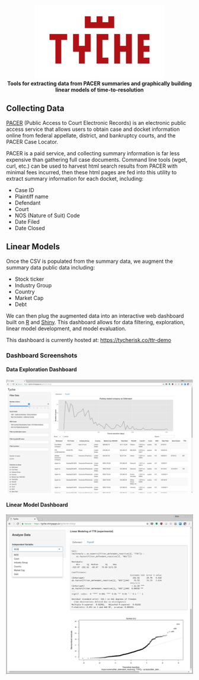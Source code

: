 <p align="center">
<a href="https://tycherisk.co"><img src="tyche_logo.png" alt="Tyche"></a><br/>
<b>Tools for extracting data from PACER summaries and graphically building linear models of time-to-resolution</b><br/>
</p>

## Collecting Data

[PACER](https://www.pacer.gov/) (Public Access to Court Electronic Records) is an electronic public access service that allows users to obtain case and docket information online from federal appellate, district, and bankruptcy courts, and the PACER Case Locator.

PACER is a paid service, and collecting summary information is far less expensive than gathering full case documents. Command line tools (wget, curl, etc.) can be used to harvest html search results from PACER with minimal fees incurred, then these html pages are fed into this utility to extract summary information for each docket, including: 

- Case ID
- Plaintiff name
- Defendant
- Court
- NOS (Nature of Suit) Code
- Date Filed
- Date Closed

## Linear Models

Once the CSV is populated from the summary data, we augment the summary data public data including:

 - Stock ticker
 - Industry Group
 - Country
 - Market Cap
 - Debt

We can then plug the augmented data into an interactive web dashboard built on [R](https://www.r-project.org/) and [Shiny](https://shiny.rstudio.com/). This dashboard allows for data filtering, exploration, linear model development, and model evaluation. 

This dashboard is currently hosted at: https://tycherisk.co/ttr-demo

### Dashboard Screenshots

#### Data Exploration Dashboard
![alt text](ttr-shiny/ttr-dashboard_screenshot_1.png "Data exploration dashboard")

#### Linear Model Dashboard
![alt text](ttr-shiny/ttr-dashboard_screenshot_2.png "Linear model dashboard")
